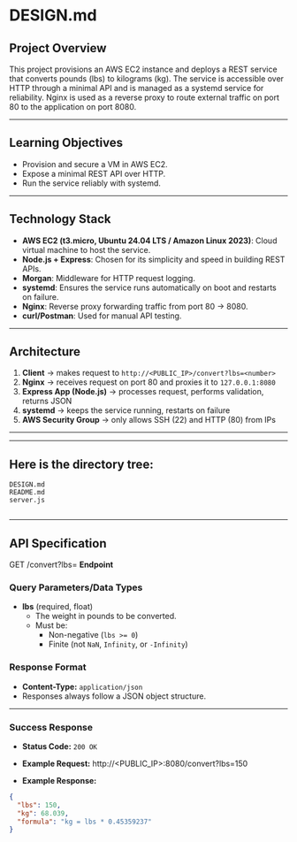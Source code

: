 # DESIGN.md

## Project Overview
This project provisions an AWS EC2 instance and deploys a REST service that converts pounds (lbs) 
to kilograms (kg). The service is accessible over HTTP through a minimal API and is managed as a 
systemd service for reliability. Nginx is used as a reverse proxy to route external traffic on port 80 
to the application on port 8080.

---

## Learning Objectives
- Provision and secure a VM in AWS EC2.
- Expose a minimal REST API over HTTP.
- Run the service reliably with systemd.

---

## Technology Stack
- **AWS EC2 (t3.micro, Ubuntu 24.04 LTS / Amazon Linux 2023)**: Cloud virtual machine to host the service.
- **Node.js + Express**: Chosen for its simplicity and speed in building REST APIs.
- **Morgan**: Middleware for HTTP request logging.
- **systemd**: Ensures the service runs automatically on boot and restarts on failure.
- **Nginx**: Reverse proxy forwarding traffic from port 80 → 8080.
- **curl/Postman**: Used for manual API testing.

---

## Architecture
1. **Client** → makes request to `http://<PUBLIC_IP>/convert?lbs=<number>`
2. **Nginx** → receives request on port 80 and proxies it to `127.0.0.1:8080`
3. **Express App (Node.js)** → processes request, performs validation, returns JSON
4. **systemd** → keeps the service running, restarts on failure
5. **AWS Security Group** → only allows SSH (22) and HTTP (80) from IPs

---

---

## Here is the directory tree:
```
DESIGN.md
README.md
server.js


```
---

## API Specification
GET /convert?lbs=<number>
**Endpoint**

### Query Parameters/Data Types
- **lbs** (required, float)
  - The weight in pounds to be converted.
  - Must be:
    - Non-negative (`lbs >= 0`)
    - Finite (not `NaN`, `Infinity`, or `-Infinity`)

### Response Format
- **Content-Type:** `application/json`
- Responses always follow a JSON object structure.

---

### Success Response
- **Status Code:** `200 OK`
- **Example Request:** http://<PUBLIC_IP>:8080/convert?lbs=150

- **Example Response:**
```json
{
  "lbs": 150,
  "kg": 68.039,
  "formula": "kg = lbs * 0.45359237"
}

